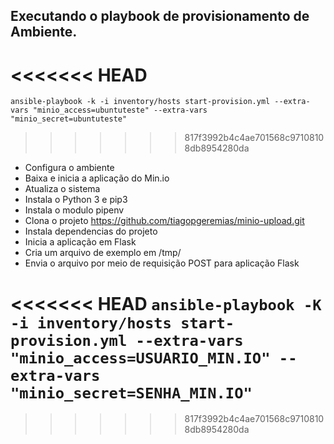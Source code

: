 ## Executando o playbook de provisionamento de Ambiente.
<<<<<<< HEAD
=======
```ansible-playbook -k -i inventory/hosts start-provision.yml --extra-vars "minio_access=ubuntuteste" --extra-vars "minio_secret=ubuntuteste"```
>>>>>>> 817f3992b4c4ae701568c97108108db8954280da

- Configura o ambiente
- Baixa e inicia a aplicação do Min.io
- Atualiza o sistema
- Instala o Python 3 e pip3
- Instala o modulo pipenv
- Clona o projeto https://github.com/tiagopgeremias/minio-upload.git
- Instala dependencias do projeto
- Inicia a aplicação em Flask
- Cria um arquivo de exemplo em /tmp/
- Envia o arquivo por meio de requisição POST para aplicação Flask

<<<<<<< HEAD
```ansible-playbook -K -i inventory/hosts start-provision.yml --extra-vars "minio_access=USUARIO_MIN.IO" --extra-vars "minio_secret=SENHA_MIN.IO"```
=======

>>>>>>> 817f3992b4c4ae701568c97108108db8954280da
